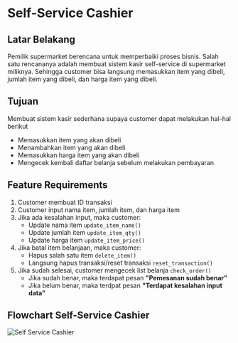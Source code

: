 # Self-Service Cashier
## Latar Belakang
Pemilik supermarket berencana untuk memperbaiki proses bisnis. Salah satu rencananya adalah membuat sistem kasir self-service di supermarket miliknya. Sehingga customer bisa langsung memasukkan item yang dibeli, jumlah item yang dibeli, dan harga item yang dibeli. 

## Tujuan
Membuat sistem kasir sederhana supaya customer dapat melakukan hal-hal berikut
* Memasukkan item yang akan dibeli
* Menambahkan item yang akan dibeli
* Memasukkan harga item yang akan dibeli
* Mengecek kembali daftar belanja sebelum melakukan pembayaran

## Feature Requirements
1. Customer membuat ID transaksi
2. Customer input nama item, jumlah item, dan harga item
3. Jika ada kesalahan input, maka customer:
   * Update nama item `update_item_name()`
   * Update jumlah item `update_item_qty()`
   * Update harga item `update_item_price()`
4. Jika batal item belanjaan, maka customer:
   * Hapus salah satu item `delete_item()`
   * Langsung hapus transaksi/reset transaksi `reset_transaction()`
5. Jika sudah selesai, customer mengecek list belanja `check_order()`
   - Jika sudah benar, maka terdapat pesan **"Pemesanan sudah benar"**
   - Jika belum benar, maka terdpat pesan **"Terdapat kesalahan input data"**

## Flowchart Self-Service Cashier
![Self Service Cashier](https://user-images.githubusercontent.com/119731555/223314509-c83aaac9-b662-45fe-9f3d-c82eec6827e5.png)
